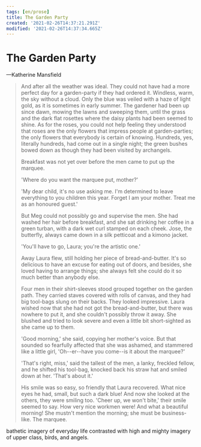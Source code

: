 ```yaml
---
tags: [en/prose]
title: The Garden Party
created: '2021-02-26T14:37:21.291Z'
modified: '2021-02-26T14:37:34.665Z'
---
```


# The Garden Party

—Katherine Mansfield

> And after all the weather was ideal. They could not have had a more perfect day for a garden-party if they had ordered it. Windless, warm, the sky without a cloud. Only the blue was veiled with a haze of light gold, as it is sometimes in early summer. The gardener had been up since dawn, mowing the lawns and sweeping them, until the grass and the dark flat rosettes where the daisy plants had been seemed to shine. As for the roses, you could not help feeling they understood that roses are the only flowers that impress people at garden-parties; the only flowers that everybody is certain of knowing. Hundreds, yes, literally hundreds, had come out in a single night; the green bushes bowed down as though they had been visited by archangels. 
>  
>
> Breakfast was not yet over before the men came to put up the marquee. 
>  
>
> 'Where do you want the marquee put, mother?' 
>  
>
> 'My dear child, it's no use asking me. I'm determined to leave everything to you children this year. Forget I am your mother. Treat me as an honoured guest.' 
>  
>
> But Meg could not possibly go and supervise the men. She had washed her hair before breakfast, and she sat drinking her coffee in a green turban, with a dark wet curl stamped on each cheek. Jose, the butterfly, always came down in a silk petticoat and a kimono jacket. 
>  
>
> 'You'll have to go, Laura; you're the artistic one.' 
>  
>
> Away Laura flew, still holding her piece of bread-and-butter. It's so delicious to have an excuse for eating out of doors, and besides, she loved having to arrange things; she always felt she could do it so much better than anybody else. 
>  
>
> Four men in their shirt-sleeves stood grouped together on the garden path. They carried staves covered with rolls of canvas, and they had big tool-bags slung on their backs. They looked impressive. Laura wished now that she had not got the bread-and-butter, but there was nowhere to put it, and she couldn't possibly throw it away. She blushed and tried to look severe and even a little bit short-sighted as she came up to them. 
>  
>
> 'Good morning,' she said, copying her mother's voice. But that sounded so fearfully affected that she was ashamed, and stammered like a little girl, 'Oh--er--have you come--is it about the marquee?' 
>  
>
> 'That's right, miss,' said the tallest of the men, a lanky, freckled fellow, and he shifted his tool-bag, knocked back his straw hat and smiled down at her. 'That's about it.' 
>  
>
> His smile was so easy, so friendly that Laura recovered. What nice eyes he had, small, but such a dark blue! And now she looked at the others, they were smiling too. 'Cheer up, we won't bite,' their smile seemed to say. How very nice workmen were! And what a beautiful morning! She mustn't mention the morning; she must be business-like. The marquee. 



bathetic imagery of everyday life contrasted with high and mighty imagery of upper class, birds, and angels.

